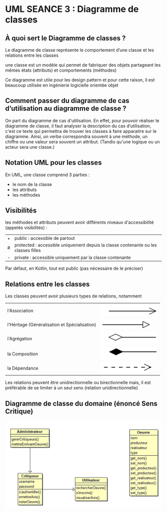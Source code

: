 # UML SEANCE 3 : Diagramme de classes

## À quoi sert le Diagramme de classes ?
<p>Le diagramme de classe représente le comportement d’une classe et les relations entre les classes</p>
<p>une classe est un modèle qui permet de fabriquer des objets partageant les mêmes états (attributs) et comportements (méthodes)</p>
<p>Ce diagramme est utile pour les design pattern et pour cette raison, il est beaucoup utilisée en ingénierie logicielle orientée objet</p>
<h2>Comment passer du diagramme de cas d’utilisation au diagramme de classe ? </h2>
<p>On part du diagramme de cas d'utilisation. En effet, pour pouvoir réaliser le diagramme de classe, il faut analyser la description du cas
d’utilisation, c'est ce texte qui permettra de trouver les classes à faire apparaitre sur le diagramme. Ainsi, un verbe correspondra souvent à une
méthode, un chiffre ou une valeur sera souvent un attribut. (Tandis qu'une logique ou un acteur sera une classe.)
<h2> Notation UML pour les classes</h2>
<p>En UML, une classe comprend 3 parties : </p>
<ul>
<li>le nom de la classe</li>
<li>les attributs</li>
<li>les méthodes</li>
</ul>

<h2>Visibilités</h2>
<p>les méthodes et attributs peuvent avoir différents niveaux d'accessibilité (appelés visibilités) : </p>

<table>
<tr>
<td>+</td>
<td>public : accessible de partout</td>
</tr>
<tr>
<td>#</td>
<td>protected : accessible uniquement depuis la classe contenante ou les classes filles</td>
</tr>
<tr>
<td>-</td>
<td>private : accessible uniquement par la classe contenante</td>
</tr>

</table>

<p>Par défaut, en Kotlin, tout est public (pas nécessaire de le préciser) </p>

<h2>Relations entre les classes</h2>
<p>Les classes peuvent avoir plusieurs types de relations, notamment</p>

<table>
<tr>
<td>l'Association</td>
<td><img src="../img/association.png" alt="association"></td>
</tr>
<tr>
<td>l'Héritage (Généralisation et Spécialisation)</td>
<td><img src="../img/heritage.png" alt="heritage"></td>
</tr>
<tr>
<td>l'Agrégation</td>
<td><img src="../img/agregation.png" alt="agregation" ></td>
</tr>
<tr>
<td>la Composition </td>
<td><img src="../img/composition.png" alt="compositon"></td>
</tr>
<tr>
<td>la Dépendance</td>
<td><img src="../img/dependance.png" alt="dependance"></td>
</tr>
</table>
<p>Les relations peuvent être unidrectionnelle ou birectionnelle mais, il est préférable de se limiter à un seul sens (relation unidirectionnelle)</p>

## Diagramme de classe du domaine (énoncé Sens Critique)
<img src="../img/diagDomaine.png" alt="diagramme de classe" >